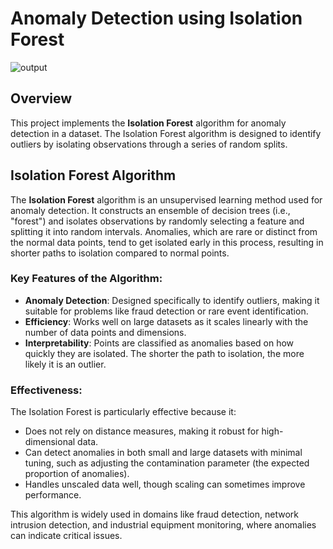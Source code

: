 # Anomaly Detection using Isolation Forest
![output](https://github.com/user-attachments/assets/4f8a0b9b-20f2-4f6d-ac0e-6eaee167b22a)

## Overview
This project implements the **Isolation Forest** algorithm for anomaly detection in a dataset. The Isolation Forest algorithm is designed to identify outliers by isolating observations through a series of random splits.

## Isolation Forest Algorithm

The **Isolation Forest** algorithm is an unsupervised learning method used for anomaly detection. It constructs an ensemble of decision trees (i.e., "forest") and isolates observations by randomly selecting a feature and splitting it into random intervals. Anomalies, which are rare or distinct from the normal data points, tend to get isolated early in this process, resulting in shorter paths to isolation compared to normal points.

### Key Features of the Algorithm:
- **Anomaly Detection**: Designed specifically to identify outliers, making it suitable for problems like fraud detection or rare event identification.
- **Efficiency**: Works well on large datasets as it scales linearly with the number of data points and dimensions.
- **Interpretability**: Points are classified as anomalies based on how quickly they are isolated. The shorter the path to isolation, the more likely it is an outlier.

### Effectiveness:
The Isolation Forest is particularly effective because it:
- Does not rely on distance measures, making it robust for high-dimensional data.
- Can detect anomalies in both small and large datasets with minimal tuning, such as adjusting the contamination parameter (the expected proportion of anomalies).
- Handles unscaled data well, though scaling can sometimes improve performance.

This algorithm is widely used in domains like fraud detection, network intrusion detection, and industrial equipment monitoring, where anomalies can indicate critical issues.
